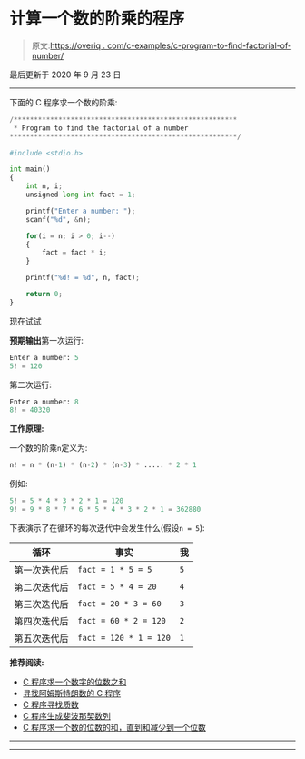 # 计算一个数的阶乘的程序

> 原文:[https://overiq . com/c-examples/c-program-to-find-factorial-of-number/](https://overiq.com/c-examples/c-program-to-find-the-factorial-of-a-number/)

最后更新于 2020 年 9 月 23 日

* * *

下面的 C 程序求一个数的阶乘:

```py
/*******************************************************
 * Program to find the factorial of a number
********************************************************/

#include <stdio.h>

int main() 
{
    int n, i;
    unsigned long int fact = 1;

    printf("Enter a number: ");
    scanf("%d", &n);

    for(i = n; i > 0; i--)
    {        
        fact = fact * i;                
    }

    printf("%d! = %d", n, fact);

    return 0;
}

```

[现在试试](https://overiq.com/c-online-compiler/mYA/)

**预期输出**第一次运行:

```py
Enter a number: 5
5! = 120

```

第二次运行:

```py
Enter a number: 8
8! = 40320

```

**工作原理:**

一个数的阶乘`n`定义为:

```py
n! = n * (n-1) * (n-2) * (n-3) * ..... * 2 * 1

```

例如:

```py
5! = 5 * 4 * 3 * 2 * 1 = 120
9! = 9 * 8 * 7 * 6 * 5 * 4 * 3 * 2 * 1 = 362880

```

下表演示了在循环的每次迭代中会发生什么(假设`n = 5`):

| 循环 | 事实 | 我 |
| --- | --- | --- |
| 第一次迭代后 | `fact = 1 * 5 = 5` | `5` |
| 第二次迭代后 | `fact = 5 * 4 = 20` | `4` |
| 第三次迭代后 | `fact = 20 * 3 = 60` | `3` |
| 第四次迭代后 | `fact = 60 * 2 = 120` | `2` |
| 第五次迭代后 | `fact = 120 * 1 = 120` | `1` |

**推荐阅读:**

*   [C 程序求一个数字的位数之和](/c-examples/c-program-to-find-the-sum-of-digits-of-a-number/)
*   [寻找阿姆斯特朗数的 C 程序](/c-examples/c-program-to-find-armstrong-numbers/)
*   [C 程序寻找质数](/c-examples/c-program-to-find-prime-numbers/)
*   [C 程序生成斐波那契数列](/c-examples/c-program-to-generate-fibonacci-sequence/)
*   [C 程序求一个数的位数的和，直到和减少到一个位数](/c-examples/c-program-to-find-the-sum-of-the-digits-of-a-number-untill-the-sum-is-reduced-to-a-single-digit/)

* * *

* * *